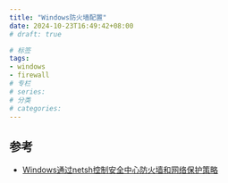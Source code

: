 ```yaml
---
title: "Windows防火墙配置"
date: 2024-10-23T16:49:42+08:00
# draft: true

# 标签
tags:
- windows
- firewall
# 专栏
# series:
# 分类
# categories:
---
```


## 参考
- [Windows通过netsh控制安全中心防火墙和网络保护策略](https://blog.csdn.net/mageriletu2012/article/details/143108382)